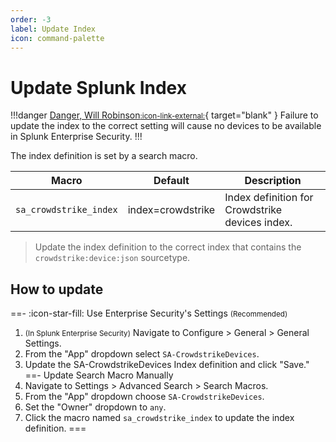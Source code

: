 ```yaml
---
order: -3
label: Update Index
icon: command-palette
---
```


# Update Splunk Index

!!!danger [Danger, Will Robinson<small>:icon-link-external:</small>](https://cultural-phenomenons.fandom.com/wiki/Danger,_Will_Robinson){ target="blank" }
Failure to update the index to the correct setting will cause no devices to be available in Splunk Enterprise Security.
!!!

The index definition is set by a search macro. 

Macro | Default | Description
----- | ------- | -----------
`sa_crowdstrike_index` | index=crowdstrike | Index definition for Crowdstrike devices index.

> Update the index definition to the correct index that contains the `crowdstrike:device:json` sourcetype.

## How to update

==- :icon-star-fill: Use Enterprise Security's Settings <small>(Recommended)</small>
1. <small>(In Splunk Enterprise Security)</small> Navigate to Configure > General > General Settings.
2. From the "App" dropdown select `SA-CrowdstrikeDevices`.
3. Update the SA-CrowdstrikeDevices Index definition and click "Save."
==- Update Search Macro Manually
1. Navigate to Settings > Advanced Search > Search Macros.
2. From the "App" dropdown choose `SA-CrowdstrikeDevices`.
3. Set the "Owner" dropdown to `any`.
4. Click the macro named `sa_crowdstrike_index` to update the index definition.
===
